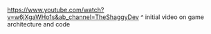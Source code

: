 https://www.youtube.com/watch?v=w6jXgaWHo1s&ab_channel=TheShaggyDev
^ initial video on game architecture and code